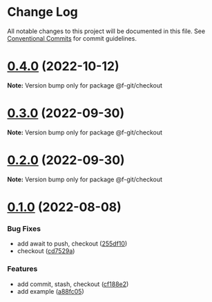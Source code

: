 # Change Log

All notable changes to this project will be documented in this file.
See [Conventional Commits](https://conventionalcommits.org) for commit guidelines.

# [0.4.0](https://github.com/fafayzf/f-git/compare/v1.0.0...v0.4.0) (2022-10-12)

**Note:** Version bump only for package @f-git/checkout






# [0.3.0](https://github.com/fafayzf/f-git/compare/v0.2.2...v0.3.0) (2022-09-30)

**Note:** Version bump only for package @f-git/checkout





# [0.2.0](https://github.com/fafayzf/f-git/compare/v0.2.2...v0.2.0) (2022-09-30)

**Note:** Version bump only for package @f-git/checkout






# [0.1.0](https://github.com/fafayzf/f-git/compare/v0.0.7...v0.1.0) (2022-08-08)


### Bug Fixes

* add await to push, checkout ([255df10](https://github.com/fafayzf/f-git/commit/255df108294822ed13305237c0e6f548eb2b74ba))
* checkout ([cd7529a](https://github.com/fafayzf/f-git/commit/cd7529a939b80cb5dcdaeaba3c5180845f122dfd))


### Features

* add commit, stash, checkout ([cf188e2](https://github.com/fafayzf/f-git/commit/cf188e2a74533c854035ac2c0a6c02efdc2a8d16))
* add example ([a88fc05](https://github.com/fafayzf/f-git/commit/a88fc05e994ab561a040780db6954758fd47eb84))
